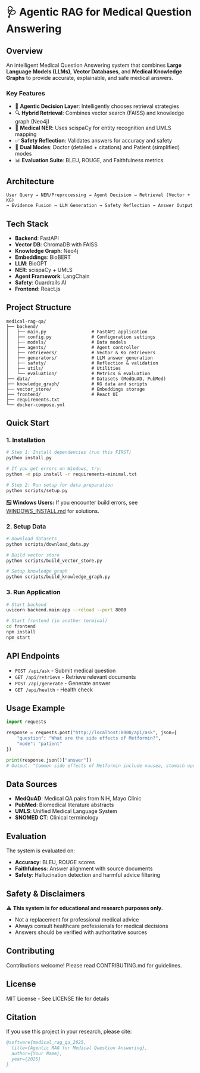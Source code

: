# 🩺 Agentic RAG for Medical Question Answering

## Overview

An intelligent Medical Question Answering system that combines **Large Language Models (LLMs)**, **Vector Databases**, and **Medical Knowledge Graphs** to provide accurate, explainable, and safe medical answers.

### Key Features

- 🤖 **Agentic Decision Layer**: Intelligently chooses retrieval strategies
- 🔍 **Hybrid Retrieval**: Combines vector search (FAISS) and knowledge graph (Neo4j)
- 🧠 **Medical NER**: Uses scispaCy for entity recognition and UMLS mapping
- ✅ **Safety Reflection**: Validates answers for accuracy and safety
- 👥 **Dual Modes**: Doctor (detailed + citations) and Patient (simplified) modes
- 📊 **Evaluation Suite**: BLEU, ROUGE, and Faithfulness metrics

## Architecture

```
User Query → NER/Preprocessing → Agent Decision → Retrieval (Vector + KG) 
→ Evidence Fusion → LLM Generation → Safety Reflection → Answer Output
```

## Tech Stack

- **Backend**: FastAPI
- **Vector DB**: ChromaDB with FAISS
- **Knowledge Graph**: Neo4j 
- **Embeddings**: BioBERT 
- **LLM**: BioGPT 
- **NER**: scispaCy + UMLS
- **Agent Framework**: LangChain
- **Safety**: Guardrails AI
- **Frontend**: React.js

## Project Structure

```
medical-rag-qa/
├── backend/
│   ├── main.py                 # FastAPI application
│   ├── config.py               # Configuration settings
│   ├── models/                 # Data models
│   ├── agents/                 # Agent controller
│   ├── retrievers/             # Vector & KG retrievers
│   ├── generators/             # LLM answer generation
│   ├── safety/                 # Reflection & validation
│   ├── utils/                  # Utilities
│   └── evaluation/             # Metrics & evaluation
├── data/                       # Datasets (MedQuAD, PubMed)
├── knowledge_graph/            # KG data and scripts
├── vector_store/               # Embeddings storage
├── frontend/                   # React UI
├── requirements.txt
└── docker-compose.yml
```

## Quick Start

### 1. Installation

```bash
# Step 1: Install dependencies (run this FIRST)
python install.py

# If you get errors on Windows, try:
python -m pip install -r requirements-minimal.txt

# Step 2: Run setup for data preparation
python scripts/setup.py
```

**🪟 Windows Users:** If you encounter build errors, see [WINDOWS_INSTALL.md](WINDOWS_INSTALL.md) for solutions.

### 2. Setup Data

```bash
# Download datasets
python scripts/download_data.py

# Build vector store
python scripts/build_vector_store.py

# Setup knowledge graph
python scripts/build_knowledge_graph.py
```

### 3. Run Application

```bash
# Start backend
uvicorn backend.main:app --reload --port 8000

# Start frontend (in another terminal)
cd frontend
npm install
npm start
```

## API Endpoints

- `POST /api/ask` - Submit medical question
- `GET /api/retrieve` - Retrieve relevant documents
- `POST /api/generate` - Generate answer
- `GET /api/health` - Health check

## Usage Example

```python
import requests

response = requests.post("http://localhost:8000/api/ask", json={
    "question": "What are the side effects of Metformin?",
    "mode": "patient"
})

print(response.json()["answer"])
# Output: "Common side effects of Metformin include nausea, stomach upset..."
```

## Data Sources

- **MedQuAD**: Medical QA pairs from NIH, Mayo Clinic
- **PubMed**: Biomedical literature abstracts
- **UMLS**: Unified Medical Language System
- **SNOMED CT**: Clinical terminology

## Evaluation

The system is evaluated on:

- **Accuracy**: BLEU, ROUGE scores
- **Faithfulness**: Answer alignment with source documents
- **Safety**: Hallucination detection and harmful advice filtering

## Safety & Disclaimers

⚠️ **This system is for educational and research purposes only.**
- Not a replacement for professional medical advice
- Always consult healthcare professionals for medical decisions
- Answers should be verified with authoritative sources

## Contributing

Contributions welcome! Please read CONTRIBUTING.md for guidelines.

## License

MIT License - See LICENSE file for details

## Citation

If you use this project in your research, please cite:

```bibtex
@software{medical_rag_qa_2025,
  title={Agentic RAG for Medical Question Answering},
  author={Your Name},
  year={2025}
}
```
